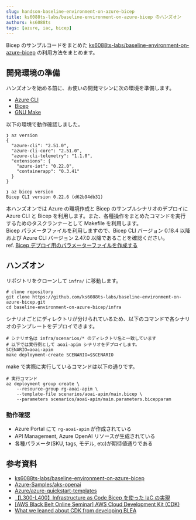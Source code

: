 ```yaml
---
slug: handson-baseline-environment-on-azure-bicep
title: ks6088ts-labs/baseline-environment-on-azure-bicep のハンズオン
authors: ks6088ts
tags: [azure, iac, bicep]
---
```


Bicep のサンプルコードをまとめた [ks6088ts-labs/baseline-environment-on-azure-bicep](https://github.com/ks6088ts-labs/baseline-environment-on-azure-bicep) の利用方法をまとめます。

<!--truncate-->

## 開発環境の準備

ハンズオンを始める前に、お使いの開発マシンに次の環境を準備します。

- [Azure CLI](https://learn.microsoft.com/ja-jp/cli/azure/install-azure-cli)
- [Bicep](https://learn.microsoft.com/ja-jp/azure/azure-resource-manager/bicep/install#azure-cli)
- [GNU Make](https://www.gnu.org/software/make/)

以下の環境で動作確認しました。

```shell
❯ az version
{
  "azure-cli": "2.51.0",
  "azure-cli-core": "2.51.0",
  "azure-cli-telemetry": "1.1.0",
  "extensions": {
    "azure-iot": "0.22.0",
    "containerapp": "0.3.41"
  }
}

❯ az bicep version
Bicep CLI version 0.22.6 (d62b94db31)
```

本ハンズオンでは Azure の環境作成と Bicep のサンプルシナリオのデプロイに Azure CLI と Bicep を利用します。また、各種操作をまとめたコマンドを実行するためのタスクランナーとして Makefile を利用します。  
Bicep パラメータファイルを利用しますので、Bicep CLI バージョン 0.18.4 以降および Azure CLI バージョン 2.47.0 以降であることを確認ください。  
ref. [Bicep デプロイ用のパラメーターファイルを作成する](https://learn.microsoft.com/ja-jp/azure/azure-resource-manager/bicep/parameter-files?tabs=Bicep)

## ハンズオン

リポジトリをクローンして `infra/` に移動します。

```shell
# clone repository
git clone https://github.com/ks6088ts-labs/baseline-environment-on-azure-bicep.git
cd baseline-environment-on-azure-bicep/infra
```

シナリオごとにディレクトリが分けられているため、以下のコマンドで各シナリオのテンプレートをデプロイできます。

```shell
# シナリオ名は infra/scenarios/* のディレクトリ名と一致しています
# 以下では実行例として aoai-apim シナリオをデプロイします。
SCENARIO=aoai-apim
make deployment-create SCENARIO=$SCENARIO
```

make で実際に実行しているコマンドは以下の通りです。

```shell
# 実行コマンド
az deployment group create \
    --resource-group rg-aoai-apim \
    --template-file scenarios/aoai-apim/main.bicep \
    --parameters scenarios/aoai-apim/main.parameters.bicepparam
```

### 動作確認

- Azure Portal にて `rg-aoai-apim` が作成されている
- API Management, Azure OpenAI リソースが生成されている
- 各種パラメータ(SKU, tags, モデル, etc)が期待値通りである

## 参考資料

- [ks6088ts-labs/baseline-environment-on-azure-bicep](https://github.com/ks6088ts-labs/baseline-environment-on-azure-bicep)
- [Azure-Samples/aks-openai](https://github.com/Azure-Samples/aks-openai)
- [Azure/azure-quickstart-templates](https://github.com/Azure/azure-quickstart-templates)
- [【L300-L400】Infrastructure as Code Bicep を使った IaC の実現](https://view.officeapps.live.com/op/view.aspx?src=https%3A%2F%2Fdownload.microsoft.com%2Fdownload%2F3%2Ff%2F5%2F3f50ffe5-acba-4651-a408-db8a912dcdf9%2FIaC_realized_in_Bicep.pptx&wdOrigin=BROWSELINK)
- [[AWS Black Belt Online Seminar] AWS Cloud Development Kit (CDK)](https://pages.awscloud.com/rs/112-TZM-766/images/20200303_BlackBelt_CDK.pdf)
- [What we leaned about CDK from developing BLEA](https://speakerdeck.com/ohmura/what-we-leaned-about-cdk-from-developing-blea)
